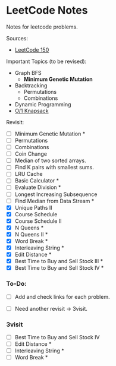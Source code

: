 # LeetCode Notes

Notes for leetcode problems.

Sources:

- [LeetCode 150](https://leetcode.com/studyplan/top-interview-150/)

Important Topics (to be revised):

- Graph BFS
  - **Minimum Genetic Mutation**
- Backtracking
  - Permutations
  - Combinations
- Dynamic Programming
- [O/1 Knapsack](https://www.geeksforgeeks.org/0-1-knapsack-problem-dp-10/)

Revisit:

- [ ] Minimum Genetic Mutation \*
- [ ] Permutations
- [ ] Combinations
- [ ] Coin Change
- [ ] Median of two sorted arrays.
- [ ] Find K pairs with smallest sums.
- [ ] LRU Cache
- [ ] Basic Calculator \*
- [ ] Evaluate Division \*
- [ ] Longest Increasing Subsequence
- [ ] Find Median from Data Stream \*
- [X] Unique Paths II
- [X] Course Schedule
- [X] Course Schedule II
- [X] N Queens \*
- [X] N Queens II \*
- [X] Word Break \*
- [X] Interleaving String \*
- [X] Edit Distance \*
- [x] Best Time to Buy and Sell Stock III \*
- [x] Best Time to Buy and Sell Stock IV \*

### To-Do: 

- [ ] Add and check links for each problem.
- [ ] Need another revisit -> 3visit.


### 3visit

- [ ] Best Time to Buy and Sell Stock IV
- [ ] Edit Distance \*
- [ ] Interleaving String \*
- [ ] Word Break \*
